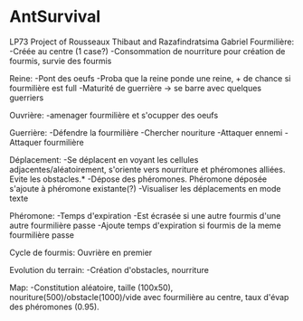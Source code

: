 # AntSurvival
LP73 Project of Rousseaux Thibaut and Razafindratsima Gabriel
Fourmilière:
-Créée au centre (1 case?)
-Consommation de nourriture pour création de fourmis, survie des fourmis

Reine:
-Pont des oeufs
-Proba que la reine ponde une reine, + de chance si fourmilière est full
-Maturité de guerrière -> se barre avec quelques guerriers

Ouvrière:
-amenager fourmilière et s'ocupper des oeufs

Guerrière:
-Défendre la fourmilière
-Chercher nouriture
-Attaquer ennemi
-Attaquer fourmilière

Déplacement:
-Se déplacent en voyant les cellules adjacentes/aléatoirement, s'oriente vers nourriture et phéromones alliées. Evite les obstacles.*
-Dépose des phéromones. Phéromone déposée s'ajoute à phéromone existante(?)
-Visualiser les déplacements en mode texte

Phéromone:
-Temps d'expiration
-Est écrasée si une autre fourmis d'une autre fourmilière passe
-Ajoute temps d'expiration si fourmis de la meme fourmilière passe

Cycle de fourmis: Ouvrière en premier

Evolution du terrain:
-Création d'obstacles, nourriture

Map:
-Constitution aléatoire, taille (100x50), nouriture(500)/obstacle(1000)/vide avec fourmilière au centre, taux d'évap des phéromones (0.95).

